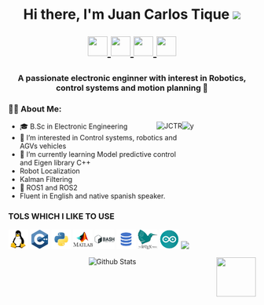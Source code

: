 
<h1 align="center">Hi there, I'm Juan Carlos Tique <img src="https://media.giphy.com/media/hvRJCLFzcasrR4ia7z/giphy.gif" width="25px">

<p align="center">  
  <a href="https://www.linkedin.com/in/juan-carlos-tique-rangel-bb29a812a">
    <img height="40" width="40" alt="" src="https://cdn-icons-png.flaticon.com/128/3536/3536505.png" alt="LinkedIn Badge"/>
  </a>
  
  <a href="http://juancarlostique.pythonanywhere.com/">
    <img height="40" width="40" alt="" src="https://cdn-icons-png.flaticon.com/512/300/300221.png" alt="web-page Badge"/>
  </a>
  
  <a href="https://twitter.com/JuanCtique">
    <img height="40" width="40" alt="" src="https://user-images.githubusercontent.com/47435355/232180626-8641fc2e-fa37-46a5-8aab-db8b93e37f9c.png" alt="twitter Badge"/>
  </a>  
  
  <a href="your-Gmail-URL">
    <img height="40" width="40" alt="" src="https://cdn-icons-png.flaticon.com/512/5968/5968534.png" alt="Gmail"/>
  </a>
</p>
</h1>

<h3 align="center"> A passionate electronic enginner with interest in Robotics, control systems and motion planning 🚀 </h3>

### :man_technologist: About Me:

<img align="right" height="150" width="150" alt="y" src = "https://cdn-icons-png.flaticon.com/128/947/947680.png" />
<p align="right">
  <img align="right" src="https://komarev.com/ghpvc/?username=JuanCarlos-TiqueRangel&color=lightgrey" alt="JCTR" />
</p>
<!--<img align="right" src="https://komarev.com/ghpvc/?username=JuanCarlos-TiqueRangel&color=lightgrey" alt="JCTR" /> -->

- 🎓 B.Sc in Electronic Engineering
- 👀 I’m interested in Control systems, robotics and AGVs vehicles
- 🌱 I’m currently learning Model predictive control and Eigen library C++
- Robot Localization
- Kalman Filtering
- 🦾 ROS1 and ROS2
- Fluent in English and native spanish speaker.

### TOLS WHICH I LIKE TO USE
<code><img height="40" src="https://raw.githubusercontent.com/github/explore/180320cffc25f4ed1bbdfd33d4db3a66eeeeb358/topics/linux/linux.png"></code>
<code><img height="40" src="https://raw.githubusercontent.com/github/explore/180320cffc25f4ed1bbdfd33d4db3a66eeeeb358/topics/cpp/cpp.png"></code> 
<code><img height="40" src="https://raw.githubusercontent.com/github/explore/180320cffc25f4ed1bbdfd33d4db3a66eeeeb358/topics/python/python.png"></code>
<code><img height="40" src="https://raw.githubusercontent.com/github/explore/180320cffc25f4ed1bbdfd33d4db3a66eeeeb358/topics/matlab/matlab.png"></code>
<code><img height="40" src="https://raw.githubusercontent.com/github/explore/180320cffc25f4ed1bbdfd33d4db3a66eeeeb358/topics/bash/bash.png"></code>
<code><img height="40" src="https://raw.githubusercontent.com/github/explore/180320cffc25f4ed1bbdfd33d4db3a66eeeeb358/topics/sql/sql.png"></code>
<code><img height="40" src="https://raw.githubusercontent.com/github/explore/180320cffc25f4ed1bbdfd33d4db3a66eeeeb358/topics/latex/latex.png"></code>
<code><img height="40" src="https://raw.githubusercontent.com/github/explore/180320cffc25f4ed1bbdfd33d4db3a66eeeeb358/topics/arduino/arduino.png"></code>
<code><img height="40" src="https://upload.wikimedia.org/wikipedia/commons/thumb/b/bb/Ros_logo.svg/723px-Ros_logo.svg.png"></code>



[comment]: <> (💞️ I’m looking to collaborate on ...)

<img align="right" height="80" width="80" alt="" src = "https://media.giphy.com/media/26n7b7PjSOZJwVCmY/giphy.gif" />



<p align="center">
        <img src="https://raw.githubusercontent.com/mayhemantt/mayhemantt/Update/svg/Bottom.svg" alt="Github Stats" />
</p>

<!--<img align="right" src = "https://media.giphy.com/media/26n7b7PjSOZJwVCmY/giphy.gif" />

<!--![pc_gif](https://media.giphy.com/media/dxn6fRlTIShoeBr69N/giphy.gif)

<!--![pc_gif](https://media.giphy.com/media/26u4nJPf0JtQPdStq/giphy.gif)

<!---
JuanCarlos-TiqueRangel/JuanCarlos-TiqueRangel is a ✨ special ✨ repository because its `README.md` (this file) appears on your GitHub profile.
You can click the Preview link to take a look at your changes.
--->
